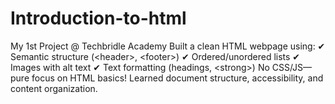 # Introduction-to-html
My 1st Project @ Techbridle Academy  Built a clean HTML webpage using: ✔ Semantic structure (&lt;header>, &lt;footer>) ✔ Ordered/unordered lists ✔ Images with alt text ✔ Text formatting (headings, &lt;strong>)  No CSS/JS—pure focus on HTML basics! Learned document structure, accessibility, and content organization.
